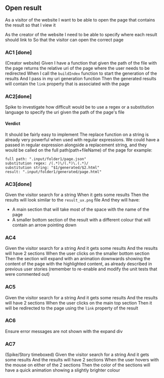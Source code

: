 ## Open result
As a visitor of the website
I want to be able to open the page that contains the result
so that I view it

As the creator of the website
I need to be able to specify where each result should link to
So that the visitor can open the correct page

### AC1 [done]
(Creator website)
Given I have a function that given the path of the file with the page returns the relative uri of the page where the user needs to be redirected
When I call the `buildIndex` function to start the generation of the results
And I pass in my uri generation function
Then the generated results will contain the `link` property that is associated with the page

### AC2[done]
Spike to investigate how difficult would be to use a regex or a substitution language to specify the uri given the path of the page's file
#### Verdict
It should be fairly easy to implement
The replace function on a string is already very powerful when used with regular expressions.
We could have a passed in regular expression alongside a replacement string, and they would be called on the full path(path+fileName) of the page
for example:
```
full path: ".input/folder1/page.json"
substitution regex: /(.*)\/(.*)\.(.*)/
substitution string: "$1/generated/$2.html"
result: ".input/folder1/generated/page.html"
```

### AC3[done]
Given the visitor search for a string
When it gets some results
Then the results will look similar to the `result_ux.png` file
And they will have:
- A main section that will take most of the space with the name of the page
- A smaller bottom section of the result with a different colour that will contain an arrow pointing down

### AC4
Given the visitor search for a string
And it gets some results
And the results will have 2 sections
When the user clicks on the smaller bottom section
Then the section will expand with an animation downwards showing the content of the page with the highlighted content, as already described in previous user stories
(remember to re-enable and modify the unit tests that were commented out)

### AC5
Given the visitor search for a string
And it gets some results
And the results will have 2 sections
When the user clicks on the main top section
Then it will be redirected to the page using the `link` property of the result

### AC6
Ensure error messages are not shown with the expand div

### AC7
(Spike/Story timeboxed)
Given the visitor search for a string
And it gets some results
And the results will have 2 sections
When the user hovers with the mouse on either of the 2 sections
Then the color of the sections will have a quick animation showing a slightly brighter colour
